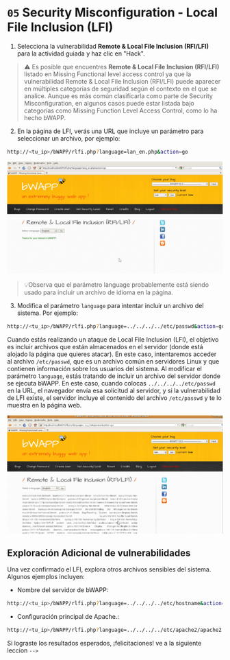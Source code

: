 # `05` Security Misconfiguration - Local File Inclusion (LFI)

1. Selecciona la vulnerabilidad **Remote & Local File Inclusion (RFI/LFI)** para la actividad guiada y haz clic en "Hack".

> ⚠ Es posible que encuentres **Remote & Local File Inclusion (RFI/LFI)** listado en Missing Functional level access control ya que la vulnerabilidad Remote & Local File Inclusion (RFI/LFI) puede aparecer en múltiples categorías de seguridad según el contexto en el que se analice. Aunque es más común clasificarla como parte de Security Misconfiguration, en algunos casos puede estar listada bajo categorías como Missing Function Level Access Control, como lo ha hecho bWAPP.

2. En la página de LFI, verás una URL que incluye un parámetro para seleccionar un archivo, por ejemplo:

```bash
http://<tu_ip>/bWAPP/rlfi.php?language=lan_en.php&action=go
```

![imagen 1](../../.learn/assets/home-hack.png)

> 💡Observa que el parámetro language probablemente está siendo usado para incluir un archivo de idioma en la página.


3. Modifica el parámetro `language` para intentar incluir un archivo del sistema. Por ejemplo:

```bash
http://<tu_ip>/bWAPP/rlfi.php?language=../../../../etc/passwd&action=go
```
Cuando estás realizando un ataque de Local File Inclusion (LFI), el objetivo es incluir archivos que están almacenados en el servidor (donde está alojado la página que quieres atacar). En este caso, intentaremos acceder al archivo `/etc/passwd`, que es un archivo común en servidores Linux y que contienen información sobre los usuarios del sistema. Al modificar el parámetro `language`, estás tratando de incluir un archivo del servidor donde se ejecuta bWAPP. En este caso, cuando colocas `../../../../etc/passwd` en la URL, el navegador envía esa solicitud al servidor, y si la vulnerabilidad de LFI existe, el servidor incluye el contenido del archivo `/etc/passwd` y te lo muestra en la página web.

![imagen 2](../../.learn/assets/passwd-access-vulnerability.png)


## Exploración Adicional de vulnerabilidades

Una vez confirmado el LFI, explora otros archivos sensibles del sistema. Algunos ejemplos incluyen:

- Nombre del servidor de bWAPP:

```bash
http://<tu_ip>/bWAPP/rlfi.php?language=../../../../etc/hostname&action=go
```

- Configuración principal de Apache.:

```bash
http://<tu_ip>/bWAPP/rlfi.php?language=../../../../etc/apache2/apache2.conf&action=go
```

Si lograste los resultados esperados, ¡felicitaciones! ve a la siguiente leccion `-->`
